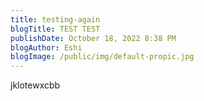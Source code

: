 ```yaml
---
title: testing-again
blogTitle: TEST TEST
publishDate: October 18, 2022 8:38 PM
blogAuthor: Eshi
blogImage: /public/img/default-propic.jpg
---
```

j﻿klotewxcbb